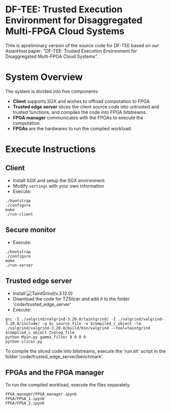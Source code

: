 # DF-TEE: Trusted Execution Environment for Disaggregated Multi-FPGA Cloud Systems
THis is apreliminary version of the source code for DF-TEE based on our AsianHost paper: "DF-TEE: Trusted Execution Environment for Disaggregated Multi-FPGA Cloud Systems". 

# System Overview
The system is divided into five components:
- **Client** supports SGX and wishes to offload computation to FPGA.
- **Trusted edge server** slices the client source code into untrusted and trusted functions, and compiles the code into FPGA bitstreams.
- **FPGA manager** communicates with the FPGAs to execute the computation.
- **FPGAs** are the hardwares to run the compiled workload.

# Execute Instructions
## Client
- Install SGX and setup the SGX environment
- Modify `settings` with your own information
- Execute:
```
./bootstrap
./configure
make
./run-client
```
## Secure monitor
- Execute:
```
./bootstrap
./configure
make
./run-server
```

## Trusted edge server
- Install ![TaintGrind(v.3.12.0)](https://github.com/wmkhoo/taintgrind) 
- Download the code for TZSlicer and add it to the folder 'code/trusted_edge_server'
- Execute:
```
gcc -I ./valgrind/valgrind-3.20.0/taintgrind/ -I ./valgrind/valgrind-3.20.0/include/ -g $c_source_file -o $compiled_c_object -lm
./valgrind/valgrind-3.20.0/build/bin/valgrind --tool=taintgrind $compiled_c_object 2>$log_file
python Main.py gamma_filter 0 0 0 0
python slicer.py
```
To compile the sliced code into bitstreams, execute the 'run.sh' script in the folder 'code/trusted_edge_server/benchmark'.

## FPGAs and the FPGA manager
To run the compiled workload, execute the files separately:
```
FPGA_manager/FPGA_manager.ipynb
FPGA/FPGA_1.ipynb
FPGA/FPGA_2.ipynb
```
